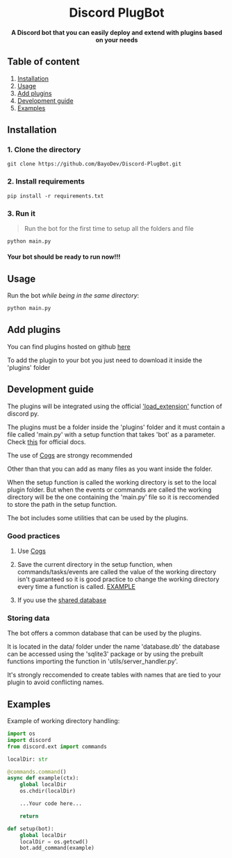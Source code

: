 # <div align='center'>Discord PlugBot</div>

 #### <div align='center'>A Discord bot that you can easily deploy and extend with plugins based on your needs</div>

 ## Table of content
 
 1. [Installation](#install)
 2. [Usage](#usage)
 3. [Add plugins](#add_plugins)
 4. [Development guide](#dev)
 5. [Examples](#examples)

<a id='install'></a>
## Installation

### 1. Clone the directory

```git
git clone https://github.com/BayoDev/Discord-PlugBot.git
```

### 2. Install requirements

```pip
pip install -r requirements.txt
```

### 3. Run it
> Run the bot for the first time to setup all the folders and file

```py
python main.py
```

#### Your bot should be ready to run now!!!

<a id='usage'></a>
## Usage

Run the bot *while being in the same directory*:
```python
python main.py
```

<a id='add_plugins'></a>
## Add plugins

You can find plugins hosted on github <a href='https://github.com/topics/plugbot-plugin'>here</a>

To add the plugin to your bot you just need to download it inside the 'plugins' folder

<a id='dev'></a>
## Development guide

The plugins will be integrated using the official ['load_extension'](https://discordpy.readthedocs.io/en/stable/ext/commands/api.html?highlight=load_extension#discord.ext.commands.Bot.load_extension) function of discord py.

The plugins must be a folder inside the 'plugins' folder and it must contain a file called 'main.py' with a setup function that takes 'bot' as a parameter. Check [this](https://discordpy.readthedocs.io/en/stable/ext/commands/api.html?highlight=load_extension#discord.ext.commands.Bot.load_extension) for official docs.

The use of [Cogs](https://discordpy.readthedocs.io/en/stable/ext/commands/api.html#cogs) are strongy recommended

Other than that you can add as many files as you want inside the folder.

When the setup function is called the working directory is set to the local plugin folder. But when the events or commands are called the working directory will be the one containing the 'main.py' file so it is reccomended to store the path in the setup function.

The bot includes some utilities that can be used by the plugins.

### Good practices

1. Use [Cogs](https://discordpy.readthedocs.io/en/stable/ext/commands/api.html#cogs)

2. Save the current directory in the setup function, when commands/tasks/events are called the value of the working directory isn't guaranteed so it is good practice to change the working directory every time a function is called. [EXAMPLE](#wd_ex)

3. If you use the [shared database](#storing_data)

<a id='storing_data'></a>
### Storing data

The bot offers a common database that can be used by the plugins.

It is located in the data/ folder under the name 'database.db' the database can be accessed using the 'sqlite3' package or by using the prebuilt functions importing the function in 'utils/server_handler.py'.

It's strongly reccomended to create tables with names that are tied to your plugin to avoid conflicting names.

<a id='examples'></a>
## Examples

<a id='wd_ex'></a>
 Example of working directory handling:

```python
import os
import discord
from discord.ext import commands

localDir: str

@commands.command()
async def example(ctx):
    global localDir
    os.chdir(localDir)

    ...Your code here...

    return

def setup(bot):
    global localDir
    localDir = os.getcwd()
    bot.add_command(example)
```